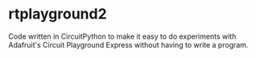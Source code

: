 # rtplayground2
Code written in CircuitPython to make it easy to do experiments with Adafruit's Circuit Playground Express without having to write a program.
